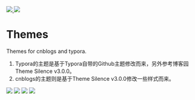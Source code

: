 <div align="left">
  <a href="https://zh.wikipedia.org/wiki/GNU%E9%80%9A%E7%94%A8%E5%85%AC%E5%85%B1%E8%AE%B8%E5%8F%AF%E8%AF%81">
    <img src="https://img.shields.io/badge/LICENSE-GNU%20GPL-green">
  </a>
    <a href="https://www.cnblogs.com/liwuqingxin/p/14346499.html">
    <img src="https://img.shields.io/badge/BLOG-NLNet-green">
  </a>
</div>

# Themes

Themes for cnblogs and typora.

1. Typora的主题是基于Typora自带的Github主题修改而来，另外参考博客园Theme Silence v3.0.0。
2. cnblogs的主题则是基于Theme Silence v3.0.0修改一些样式而来。

![](https://ae01.alicdn.com/kf/U67811e0eaaff4851bd6d74914d3c119a8.jpg)
![](https://ae01.alicdn.com/kf/U31fa85b371084331be050a938a8fadb1d.jpg)
![](https://ae01.alicdn.com/kf/U21c110a7965d4371bf1bd554b5c0ebb54.jpg)
![](https://ae01.alicdn.com/kf/U12137aadeb0d4b2fa21094a9706e0b4eW.jpg)
